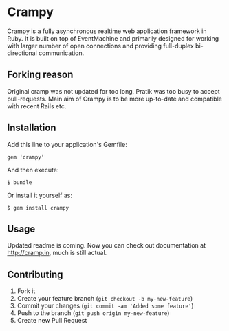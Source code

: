 # Crampy

Crampy is a fully asynchronous realtime web application framework in Ruby. It is built on top of EventMachine and primarily designed for working with larger number of open connections and providing full-duplex bi-directional communication.

## Forking reason
Original cramp was not updated for too long, Pratik was too busy to accept pull-requests.
Main aim of Crampy is to be more up-to-date and compatible with recent Rails etc.


## Installation

Add this line to your application's Gemfile:

    gem 'crampy'

And then execute:

    $ bundle

Or install it yourself as:

    $ gem install crampy

## Usage

Updated readme is coming. Now you can check out documentation at http://cramp.in, much is still actual.


## Contributing

1. Fork it
2. Create your feature branch (`git checkout -b my-new-feature`)
3. Commit your changes (`git commit -am 'Added some feature'`)
4. Push to the branch (`git push origin my-new-feature`)
5. Create new Pull Request
